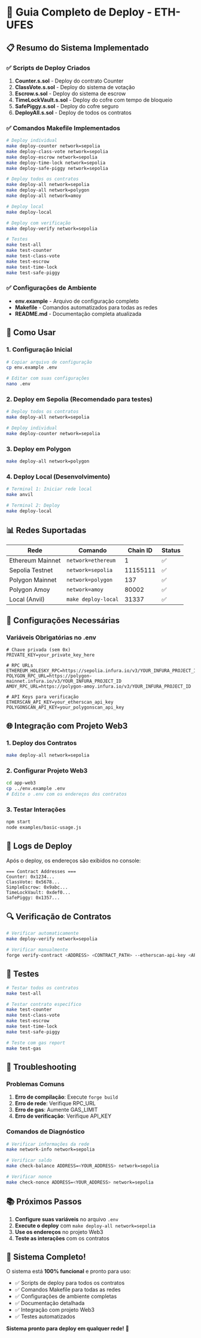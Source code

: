 # 🚀 Guia Completo de Deploy - ETH-UFES

## 📋 Resumo do Sistema Implementado

### ✅ Scripts de Deploy Criados

1. **Counter.s.sol** - Deploy do contrato Counter
2. **ClassVote.s.sol** - Deploy do sistema de votação
3. **Escrow.s.sol** - Deploy do sistema de escrow
4. **TimeLockVault.s.sol** - Deploy do cofre com tempo de bloqueio
5. **SafePiggy.s.sol** - Deploy do cofre seguro
6. **DeployAll.s.sol** - Deploy de todos os contratos

### ✅ Comandos Makefile Implementados

```bash
# Deploy individual
make deploy-counter network=sepolia
make deploy-class-vote network=sepolia
make deploy-escrow network=sepolia
make deploy-time-lock network=sepolia
make deploy-safe-piggy network=sepolia

# Deploy todos os contratos
make deploy-all network=sepolia
make deploy-all network=polygon
make deploy-all network=amoy

# Deploy local
make deploy-local

# Deploy com verificação
make deploy-verify network=sepolia

# Testes
make test-all
make test-counter
make test-class-vote
make test-escrow
make test-time-lock
make test-safe-piggy
```

### ✅ Configurações de Ambiente

- **env.example** - Arquivo de configuração completo
- **Makefile** - Comandos automatizados para todas as redes
- **README.md** - Documentação completa atualizada

## 🚀 Como Usar

### 1. Configuração Inicial

```bash
# Copiar arquivo de configuração
cp env.example .env

# Editar com suas configurações
nano .env
```

### 2. Deploy em Sepolia (Recomendado para testes)

```bash
# Deploy todos os contratos
make deploy-all network=sepolia

# Deploy individual
make deploy-counter network=sepolia
```

### 3. Deploy em Polygon

```bash
make deploy-all network=polygon
```

### 4. Deploy Local (Desenvolvimento)

```bash
# Terminal 1: Iniciar rede local
make anvil

# Terminal 2: Deploy
make deploy-local
```

## 📊 Redes Suportadas

| Rede | Comando | Chain ID | Status |
|------|---------|----------|--------|
| Ethereum Mainnet | `network=ethereum` | 1 | ✅ |
| Sepolia Testnet | `network=sepolia` | 11155111 | ✅ |
| Polygon Mainnet | `network=polygon` | 137 | ✅ |
| Polygon Amoy | `network=amoy` | 80002 | ✅ |
| Local (Anvil) | `make deploy-local` | 31337 | ✅ |

## 🔧 Configurações Necessárias

### Variáveis Obrigatórias no .env

```env
# Chave privada (sem 0x)
PRIVATE_KEY=your_private_key_here

# RPC URLs
ETHEREUM_HOLESKY_RPC=https://sepolia.infura.io/v3/YOUR_INFURA_PROJECT_ID
POLYGON_RPC_URL=https://polygon-mainnet.infura.io/v3/YOUR_INFURA_PROJECT_ID
AMOY_RPC_URL=https://polygon-amoy.infura.io/v3/YOUR_INFURA_PROJECT_ID

# API Keys para verificação
ETHERSCAN_API_KEY=your_etherscan_api_key
POLYGONSCAN_API_KEY=your_polygonscan_api_key
```

## 🌐 Integração com Projeto Web3

### 1. Deploy dos Contratos

```bash
make deploy-all network=sepolia
```

### 2. Configurar Projeto Web3

```bash
cd app-web3
cp ../env.example .env
# Edite o .env com os endereços dos contratos
```

### 3. Testar Interações

```bash
npm start
node examples/basic-usage.js
```

## 📝 Logs de Deploy

Após o deploy, os endereços são exibidos no console:

```
=== Contract Addresses ===
Counter: 0x1234...
ClassVote: 0x5678...
SimpleEscrow: 0x9abc...
TimeLockVault: 0xdef0...
SafePiggy: 0x1357...
```

## 🔍 Verificação de Contratos

```bash
# Verificar automaticamente
make deploy-verify network=sepolia

# Verificar manualmente
forge verify-contract <ADDRESS> <CONTRACT_PATH> --etherscan-api-key <API_KEY>
```

## 🧪 Testes

```bash
# Testar todos os contratos
make test-all

# Testar contrato específico
make test-counter
make test-class-vote
make test-escrow
make test-time-lock
make test-safe-piggy

# Teste com gas report
make test-gas
```

## 🚨 Troubleshooting

### Problemas Comuns

1. **Erro de compilação**: Execute `forge build`
2. **Erro de rede**: Verifique RPC_URL
3. **Erro de gas**: Aumente GAS_LIMIT
4. **Erro de verificação**: Verifique API_KEY

### Comandos de Diagnóstico

```bash
# Verificar informações da rede
make network-info network=sepolia

# Verificar saldo
make check-balance ADDRESS=<YOUR_ADDRESS> network=sepolia

# Verificar nonce
make check-nonce ADDRESS=<YOUR_ADDRESS> network=sepolia
```

## 📚 Próximos Passos

1. **Configure suas variáveis** no arquivo `.env`
2. **Execute o deploy** com `make deploy-all network=sepolia`
3. **Use os endereços** no projeto Web3
4. **Teste as interações** com os contratos

## 🎉 Sistema Completo!

O sistema está **100% funcional** e pronto para uso:

- ✅ Scripts de deploy para todos os contratos
- ✅ Comandos Makefile para todas as redes
- ✅ Configurações de ambiente completas
- ✅ Documentação detalhada
- ✅ Integração com projeto Web3
- ✅ Testes automatizados

**Sistema pronto para deploy em qualquer rede!** 🚀
